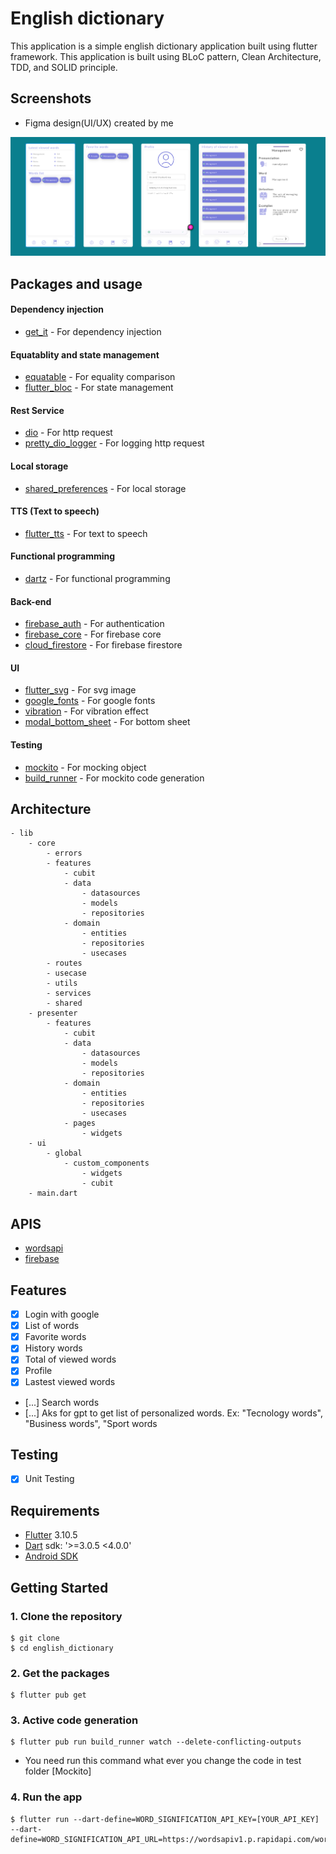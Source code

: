 # English dictionary

<!-- Create a complete descript -->
This application is a simple english dictionary application built using flutter framework. This application is built using BLoC pattern, Clean Architecture, TDD, and SOLID principle.

## Screenshots
- Figma design(UI/UX) created by me

![Alt Text](images/figma.png)

## Packages and usage

#### Dependency injection
- [get_it](https://pub.dev/packages/get_it) - For dependency injection

#### Equatablity and state management
- [equatable](https://pub.dev/packages/equatable) - For equality comparison
- [flutter_bloc](https://pub.dev/packages/flutter_bloc) - For state management

#### Rest Service
- [dio](https://pub.dev/packages/dio) - For http request
- [pretty_dio_logger](https://pub.dev/packages/pretty_dio_logger) - For logging http request

#### Local storage
- [shared_preferences](https://pub.dev/packages/shared_preferences) - For local storage

#### TTS (Text to speech)
- [flutter_tts](https://pub.dev/packages/flutter_tts) - For text to speech

#### Functional programming
- [dartz](https://pub.dev/packages/dartz) - For functional programming

#### Back-end
- [firebase_auth](https://pub.dev/packages/firebase_auth) - For authentication
- [firebase_core](https://pub.dev/packages/firebase_core) - For firebase core
- [cloud_firestore](https://pub.dev/packages/cloud_firestore) - For firebase firestore

#### UI
- [flutter_svg](https://pub.dev/packages/flutter_svg) - For svg image
- [google_fonts](https://pub.dev/packages/google_fonts) - For google fonts
- [vibration](https://pub.dev/packages/vibration) - For vibration effect
- [modal_bottom_sheet](https://pub.dev/packages/modal_bottom_sheet) - For bottom sheet

#### Testing
- [mockito](https://pub.dev/packages/mockito) - For mocking object
- [build_runner](https://pub.dev/packages/build_runner) - For mockito code generation



## Architecture
    - lib
        - core
            - errors
            - features
                - cubit
                - data
                    - datasources
                    - models
                    - repositories
                - domain
                    - entities
                    - repositories
                    - usecases
            - routes
            - usecase
            - utils
            - services
            - shared
        - presenter
            - features
                - cubit
                - data
                    - datasources
                    - models
                    - repositories
                - domain
                    - entities
                    - repositories
                    - usecases
                - pages
                    - widgets
        - ui
            - global
                - custom_components
                    - widgets
                    - cubit
        - main.dart
                

## APIS
- [wordsapi](https://www.wordsapi.com/)
- [firebase](https://firebase.google.com/)

## Features
- [x] Login with google
- [X] List of words
- [X] Favorite words
- [X] History words
- [X] Total of viewed words
- [x] Profile
- [X] Lastest viewed words
- [...] Search words
- [...] Aks for gpt to get list of personalized words. Ex: "Tecnology words", "Business words", "Sport words

## Testing
- [X] Unit Testing


## Requirements
- [Flutter](https://flutter.dev/docs/get-started/install) 3.10.5
- [Dart](https://dart.dev/) sdk: '>=3.0.5 <4.0.0'
- [Android SDK](https://developer.android.com/studio)


## Getting Started

### 1. Clone the repository

```shell
$ git clone
$ cd english_dictionary
```

### 2. Get the packages

```shell
$ flutter pub get
```

### 3. Active code generation

```shell
$ flutter pub run build_runner watch --delete-conflicting-outputs
```

- You need run this command what ever you change the code in test folder [Mockito]


### 4. Run the app

```shell
$ flutter run --dart-define=WORD_SIGNIFICATION_API_KEY=[YOUR_API_KEY] --dart-define=WORD_SIGNIFICATION_API_URL=https://wordsapiv1.p.rapidapi.com/words
```

